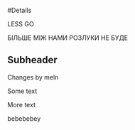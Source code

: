 #Details

LESS GO

БІЛЬШЕ МІЖ НАМИ РОЗЛУКИ НЕ БУДЕ

## Subheader

Changes by meln

Some text

More text

bebebebey